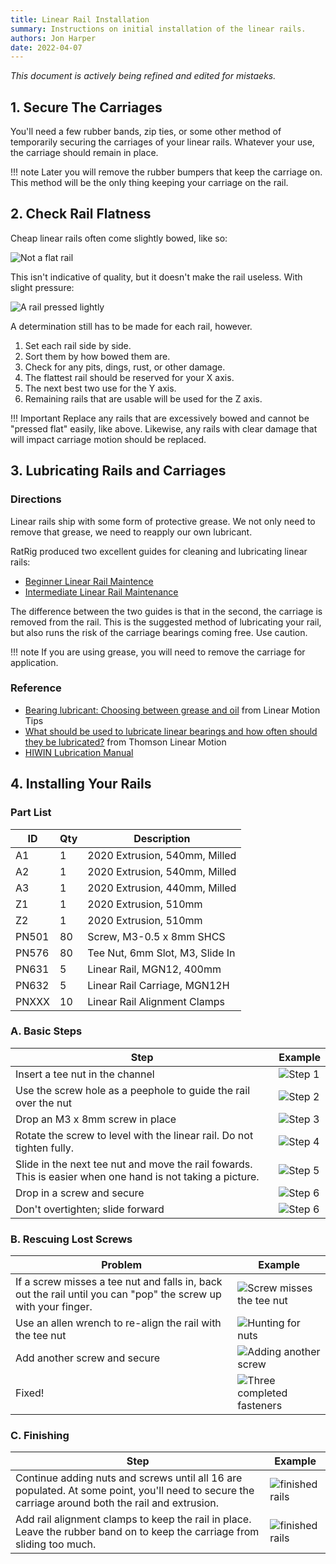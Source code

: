 ```yaml
---
title: Linear Rail Installation
summary: Instructions on initial installation of the linear rails.
authors: Jon Harper
date: 2022-04-07
---
```


*This document is actively being refined and edited for mistaeks.*

## 1. Secure The Carriages

You'll need a few rubber bands, zip ties, or some other method of temporarily securing the carriages of your linear rails. Whatever your use, the carriage should remain in place.

!!! note
    Later you will remove the rubber bumpers that keep the carriage on. This method will be the only thing keeping your carriage on the rail.

## 2. Check Rail Flatness

Cheap linear rails often come slightly bowed, like so:

![Not a flat rail](../../img/rail_install/not_flat.jpg)

This isn't indicative of quality, but it doesn't make the rail useless. With slight pressure:

![A rail pressed lightly](../../img/rail_install/forced_flat.jpg)

A determination still has to be made for each rail, however.

1. Set each rail side by side.
2. Sort them by how bowed them are.
3. Check for any pits, dings, rust, or other damage.
4. The flattest rail should be reserved for your X axis.
5. The next best two use for the Y axis.
6. Remaining rails that are usable will be used for the Z axis.

!!! Important
    Replace any rails that are excessively bowed and cannot be "pressed flat" easily, like above. Likewise, any rails with clear damage that will impact carriage motion should be replaced.

## 3. Lubricating Rails and Carriages

### Directions

Linear rails ship with some form of protective grease. We not only need to remove that grease, we need to reapply our own lubricant.

RatRig produced two excellent guides for cleaning and lubricating linear rails:

- [Beginner Linear Rail Maintence](https://ratrig.dozuki.com/Guide/02.+%5BBeginner%5D+Linear+rail+maintenance+guide+without+disassembly/9?lang=en)
- [Intermediate Linear Rail Maintenance](https://ratrig.dozuki.com/Guide/03.+%5BIntermediate%5D+Linear+rail+maintenance+guide+with+disassembly/10)

The difference between the two guides is that in the second, the carriage is removed from the rail. This is the suggested method of lubricating your rail, but also runs the risk of the carriage bearings coming free. Use caution.

!!! note
    If you are using grease, you will need to remove the carriage for application.

### Reference

- [Bearing lubricant: Choosing between grease and oil](https://www.linearmotiontips.com/lubrication-grease-or-oil/) from Linear Motion Tips
- [What should be used to lubricate linear bearings and how often should they be lubricated?](https://www.thomsonlinear.com/en/support/tips/what-should-be-used-to-lubricate-linear-bearings) from Thomson Linear Motion
- [HIWIN Lubrication Manual](https://hiwin.us/wp-content/uploads/lubricating_instructions.pdf)

## 4. Installing Your Rails

### Part List

| ID    | Qty | Description |
|-------|-----|-------------|
| A1    | 1   | 2020 Extrusion, 540mm, Milled |
| A2    | 1   | 2020 Extrusion, 540mm, Milled |
| A3    | 1   | 2020 Extrusion, 440mm, Milled |
| Z1    | 1   | 2020 Extrusion, 510mm |
| Z2    | 1   | 2020 Extrusion, 510mm |
| PN501 | 80  | Screw, M3-0.5 x 8mm SHCS |
| PN576 | 80  | Tee Nut, 6mm Slot, M3, Slide In |
| PN631 | 5   | Linear Rail, MGN12, 400mm |
| PN632 | 5   | Linear Rail Carriage, MGN12H |
| PNXXX | 10  | Linear Rail Alignment Clamps |

### A. Basic Steps

| Step | Example |
|------|---------|
| Insert a tee nut in the channel | ![Step 1](../../img/rail_install/step1.jpg) |
| Use the screw hole as a peephole to guide the rail over the nut | ![Step 2](../../img/rail_install/step2.jpg) |
| Drop an M3 x 8mm screw in place | ![Step 3](../../img/rail_install/step3.jpg) |
| Rotate the screw to level with the linear rail. Do not tighten fully. | ![Step 4](../../img/rail_install/step4.jpg) |
| Slide in the next tee nut and move the rail fowards. This is easier when one hand is not taking a picture. | ![Step 5](../../img/rail_install/step5.jpg) |
| Drop in a screw and secure | ![Step 6](../../img/rail_install/step6.jpg) |
| Don't overtighten; slide forward | ![Step 6](../../img/rail_install/step7.jpg) |

### B. Rescuing Lost Screws

| Problem | Example |
|---|---|
| If a screw misses a tee nut and falls in, back out the rail until you can "pop" the screw up with your finger. | ![Screw misses the tee nut](../../img/rail_install/oops1.jpg)
| Use an allen wrench to re-align the rail with the tee nut | ![Hunting for nuts](../../img/rail_install/oops2.jpg)
| Add another screw and secure | ![Adding another screw](../../img/rail_install/oops3.jpg)
| Fixed! | ![Three completed fasteners](../../img/rail_install/finished.jpg)

### C. Finishing

| Step | Example |
|------|---------|
| Continue adding nuts and screws until all 16 are populated. At some point, you'll need to secure the carriage around both the rail and extrusion. | ![finished rails](../../img/rail_install/finishing1.jpg) |
| Add rail alignment clamps to keep the rail in place. Leave the rubber band on to keep the carriage from sliding too much. | ![finished rails](../../img/rail_install/finishing2.jpg) |

